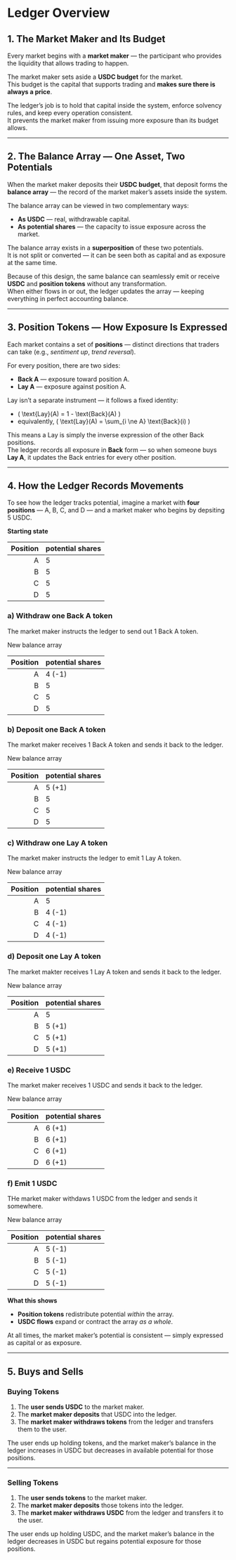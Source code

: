 # Ledger Overview

## 1. The Market Maker and Its Budget

Every market begins with a **market maker** — the participant who provides the liquidity that allows trading to happen.

The market maker sets aside a **USDC budget** for the market.  
This budget is the capital that supports trading and **makes sure there is always a price**.

The ledger’s job is to hold that capital inside the system, enforce solvency rules, and keep every operation consistent.  
It prevents the market maker from issuing more exposure than its budget allows.

---

## 2. The Balance Array — One Asset, Two Potentials

When the market maker deposits their **USDC budget**, that deposit forms the **balance array** — the record of the market maker’s assets inside the system.

The balance array can be viewed in two complementary ways:

- **As USDC** — real, withdrawable capital.  
- **As potential shares** — the capacity to issue exposure across the market.

The balance array exists in a **superposition** of these two potentials.  
It is not split or converted — it can be seen both as capital and as exposure at the same time.

Because of this design, the same balance can seamlessly emit or receive **USDC** and **position tokens** without any transformation.  
When either flows in or out, the ledger updates the array — keeping everything in perfect accounting balance.

---

## 3. Position Tokens — How Exposure Is Expressed

Each market contains a set of **positions** — distinct directions that traders can take (e.g., *sentiment up*, *trend reversal*).

For every position, there are two sides:

- **Back A** — exposure toward position A.  
- **Lay A** — exposure against position A.

Lay isn’t a separate instrument — it follows a fixed identity:

- \( \text{Lay}(A) = 1 - \text{Back}(A) \)  
- equivalently, \( \text{Lay}(A) = \sum_{i \ne A} \text{Back}(i) \)

This means a Lay is simply the inverse expression of the other Back positions.  
The ledger records all exposure in **Back** form — so when someone buys **Lay A**, it updates the Back entries for every other position.

---

## 4. How the Ledger Records Movements

To see how the ledger tracks potential, imagine a market with **four positions** — A, B, C, and D — and a market maker who begins by depsiting 5 USDC.

**Starting state**

| Position | potential shares |
|---------:|:-----------------|
| A        | 5                |
| B        | 5                |
| C        | 5                |
| D        | 5                |

### a) Withdraw one **Back A** token

The market maker instructs the ledger to send out 1 Back A token.

New balance array

| Position | potential shares |
|---------:|:-----------------|
| A        | 4  (-1)              |
| B        | 5                |
| C        | 5                |
| D        | 5                |

### b) Deposit one **Back A** token

The market maker receives 1 Back A token and sends it back to the ledger.

New balance array

| Position | potential shares |
|---------:|:-----------------|
| A        | 5   (+1)             |
| B        | 5                |
| C        | 5                |
| D        | 5                |

### c) Withdraw one **Lay A** token

The market maker instructs the ledger to emit 1 Lay A token.

New balance array

| Position | potential shares |
|---------:|:-----------------|
| A        | 5                |
| B        | 4     (-1)           |
| C        | 4     (-1)           |
| D        | 4     (-1)           |

### d) Deposit one **Lay A** token

The market makter receives 1 Lay A token and sends it back to the ledger.

New balance array

| Position | potential shares |
|---------:|:-----------------|
| A        | 5                |
| B        | 5       (+1)         |
| C        | 5       (+1)         |
| D        | 5       (+1)         |

### e) Receive **1 USDC**

The market maker receives 1 USDC and sends it back to the ledger.

New balance array

| Position | potential shares |
|---------:|:-----------------|
| A        | 6       (+1)         |
| B        | 6       (+1)         |
| C        | 6       (+1)         |
| D        | 6       (+1)         |

### f) Emit **1 USDC**

THe market maker withdaws 1 USDC from the ledger and sends it somewhere.

New balance array

| Position | potential shares |
|---------:|:-----------------|
| A        | 5     (-1)           |
| B        | 5     (-1)           |
| C        | 5     (-1)           |
| D        | 5     (-1)           |

**What this shows**

- **Position tokens** redistribute potential *within* the array.  
- **USDC flows** expand or contract the array *as a whole*.  

At all times, the market maker’s potential is consistent — simply expressed as capital or as exposure.

---

## 5. Buys and Sells

### Buying Tokens

1. The **user sends USDC** to the market maker.  
2. The **market maker deposits** that USDC into the ledger.  
3. The **market maker withdraws tokens** from the ledger and transfers them to the user.  

The user ends up holding tokens, and the market maker’s balance in the ledger increases in USDC but decreases in available potential for those positions.

---

### Selling Tokens

1. The **user sends tokens** to the market maker.  
2. The **market maker deposits** those tokens into the ledger.  
3. The **market maker withdraws USDC** from the ledger and transfers it to the user.  

The user ends up holding USDC, and the market maker’s balance in the ledger decreases in USDC but regains potential exposure for those positions.
